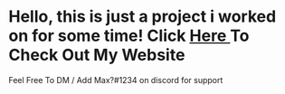 # Hello, this is just a project i worked on for some time! Click <a href="https://vxi.one">Here </a> To Check Out My Website
Feel Free To DM / Add Max?#1234 on discord for support
